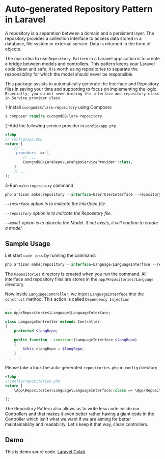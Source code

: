 # Auto-generated Repository Pattern in Laravel

A repository is a separation between a domain and a persistent layer. The repository provides a collection interface to access data stored in a database, file system or external service. Data is returned in the form of objects.

The main idea to use `Repository Pattern` in a Laravel application is to create a bridge between models and controllers. This pattern keeps your Laravel code clean and safe, it is worth using repositories to separate the responsibility for which the model should never be responsible.

This package assists to automatically generate the Interface and Repository files in saving your time and supporting to focus on implementing the logic. `Especially, you do not need binding the interface and repository class in Service provider class`

1-Install `cuongnd88/lara-repository` using Composer.

```php
$ composer require cuongnd88/lara-repository
```

2-Add the following service provider in `config/app.php`

```php
<?php
// config/app.php
return [
    // ...
    'providers' => [
        // ...
        Cuongnd88\LaraRepo\LaraRepoServiceProvider::class,
    ]
    // ...
];
```

3-Run `make:repository` command

```php
php artisan make:repository --interface=User/UserInterface --repository=User/UserRepository --model=Models/User

```

_`--interface` option is to indicate the Interface file._

_`--repository` option is to indicate the Repository file._

_`--model` option is to allocate the Model. If not exists, it will confirm to create a model._

## Sample Usage


Let start `code less` by running the command:

```php
php artisan make:repository --interface=Language/LanguageInterface --repository=Language/LanguageRepository --model=Models/Language

```

The `Repositories` directory is created when you run the command. All interface and repository files are stores in the `app/Repositories/Language` directory.

Now inside `LanguageController`, we inject `LanguageInterface` into the `construct` method. This action is called `Dependency Injection`

```php
. . . .
use App\Repositories\Language\LanguageInterface;

class LanguageController extends Controller
{
    protected $langRepo;

    public function __construct(LanguageInterface $langRepo)
    {
        $this->langRepo = $langRepo;        
    }
. . . .
```

Please take a look the auto-generated `repositories.php` in `config` directory

```php
<?php
//config/repositories.php
return [
	\App\Repositories\Language\LanguageInterface::class => \App\Repositories\Language\LanguageRepository::class,

];

```

The Repository Pattern also allows us to write less code inside our Controllers and that makes it even better rather having a giant code in the Controller which isn't what we want if we are aiming for better maintainability and readability. Let's keep it that way, clean controllers.

## Demo

This is demo soure code.
[Laravel Colab](https://github.com/cuongnd88/lara-colab/blob/master/alpha/app/Http/Controllers/Language/LanguageController.php)

